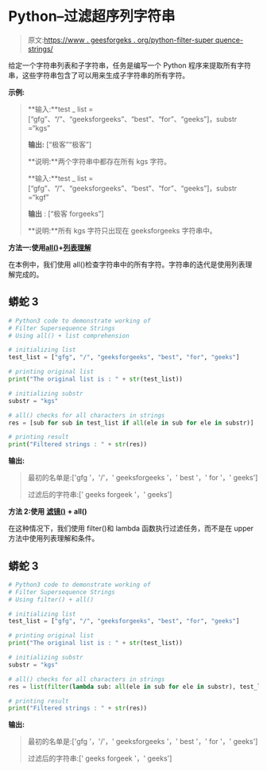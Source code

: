 # Python–过滤超序列字符串

> 原文:[https://www . geesforgeks . org/python-filter-super quence-strings/](https://www.geeksforgeeks.org/python-filter-supersequence-strings/)

给定一个字符串列表和子字符串，任务是编写一个 Python 程序来提取所有字符串，这些字符串包含了可以用来生成子字符串的所有字符。

**示例:**

> **输入:**test _ list =[“gfg”、“/”、“geeksforgeeks”、“best”、“for”、“geeks”]，substr =“kgs”
> 
> **输出:** [“极客”“极客”]
> 
> **说明:**两个字符串中都存在所有 kgs 字符。
> 
> **输入:**test _ list =[“gfg”、“/”、“geeksforgeeks”、“best”、“for”、“geeks”]，substr =“kgf”
> 
> **输出** : [“极客 forgeeks”]
> 
> **说明:**所有 kgs 字符只出现在 geeksforgeeks 字符串中。

**方法一:使用**[**all()**](https://www.geeksforgeeks.org/any-all-in-python/)**+**[**列表理解**](https://www.geeksforgeeks.org/python-list-comprehension-and-slicing/)

在本例中，我们使用 all()检查字符串中的所有字符。字符串的迭代是使用列表理解完成的。

## 蟒蛇 3

```py
# Python3 code to demonstrate working of
# Filter Supersequence Strings
# Using all() + list comprehension

# initializing list
test_list = ["gfg", "/", "geeksforgeeks", "best", "for", "geeks"]

# printing original list
print("The original list is : " + str(test_list))

# initializing substr
substr = "kgs"

# all() checks for all characters in strings
res = [sub for sub in test_list if all(ele in sub for ele in substr)]

# printing result
print("Filtered strings : " + str(res))
```

**输出:**

> 最初的名单是:['gfg '，'/'，' geeksforgeeks '，' best '，' for '，' geeks']
> 
> 过滤后的字符串:[' geeks forgeek '，' geeks']

**方法 2:使用** [**滤镜()**](https://www.geeksforgeeks.org/filter-in-python/) **+ all()**

在这种情况下，我们使用 filter()和 lambda 函数执行过滤任务，而不是在 upper 方法中使用列表理解和条件。

## 蟒蛇 3

```py
# Python3 code to demonstrate working of
# Filter Supersequence Strings
# Using filter() + all()

# initializing list
test_list = ["gfg", "/", "geeksforgeeks", "best", "for", "geeks"]

# printing original list
print("The original list is : " + str(test_list))

# initializing substr
substr = "kgs"

# all() checks for all characters in strings
res = list(filter(lambda sub: all(ele in sub for ele in substr), test_list))

# printing result
print("Filtered strings : " + str(res))
```

**输出:**

> 最初的名单是:['gfg '，'/'，' geeksforgeeks '，' best '，' for '，' geeks']
> 
> 过滤后的字符串:[' geeks forgeek '，' geeks']